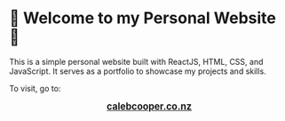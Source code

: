# 🚧 Welcome to my Personal Website 🚧

This is a simple personal website built with ReactJS, HTML, CSS, and JavaScript. It serves as a portfolio to showcase my projects and skills.

To visit, go to:

<p style="text-align: center;">
  <a href="https://calebcooper.co.nz" target="_blank" style="font-weight:bolder; font-size:1.2em;">calebcooper.co.nz</a>
</p>